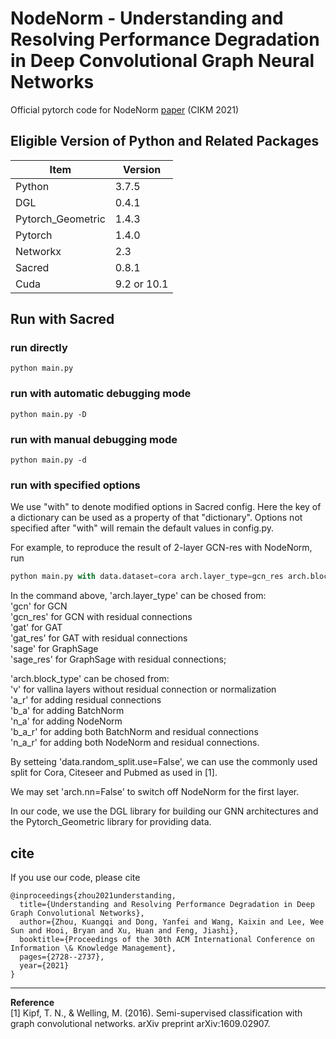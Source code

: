 # NodeNorm - Understanding and Resolving Performance Degradation in Deep Convolutional Graph Neural Networks
Official pytorch code for NodeNorm [paper](https://arxiv.org/pdf/2006.07107.pdf) (CIKM 2021)  

## Eligible Version of Python and Related Packages

| Item | Version|
| ---- | ---- |
| Python | 3.7.5 |
| DGL | 0.4.1 |
| Pytorch_Geometric| 1.4.3 |
| Pytorch | 1.4.0 |
| Networkx | 2.3 |
| Sacred | 0.8.1 |
| Cuda | 9.2 or 10.1|

## Run with Sacred

### run directly

`python main.py`

### run with automatic debugging mode

`python main.py -D`


### run with manual debugging mode

`python main.py -d`

### run with specified options

We use "with" to denote modified options in Sacred config.
Here the key of a dictionary can be used as a property of that "dictionary".
Options not specified after "with" will remain the default values in config.py.

For example, to reproduce the result of 2-layer GCN-res with NodeNorm, run

```python
python main.py with data.dataset=cora arch.layer_type=gcn_res arch.block_type=n_a_r arch.num_layers=2 arch.dropout.p=0.8 optim.l1_weight=0.001 optim.weight_decay=0.001
```

In the command above, 'arch.layer_type' can be chosed from:
<br>'gcn' for GCN
<br>'gcn_res' for GCN with residual connections
<br>'gat' for GAT
<br>'gat_res' for GAT with residual connections
<br>'sage' for GraphSage
<br>'sage_res' for GraphSage with residual connections;

'arch.block_type' can be chosed from:
<br>'v' for vallina layers without residual connection or normalization
<br>'a_r' for adding residual connections
<br>'b_a' for adding BatchNorm
<br>'n_a' for adding NodeNorm
<br>'b_a_r' for adding both BatchNorm and residual connections
<br>'n_a_r' for adding both NodeNorm and residual connections.

By setteing 'data.random_split.use=False', we can use the commonly used split for Cora, Citeseer and Pubmed as used in [1].

We may set 'arch.nn=False' to switch off NodeNorm for the first layer.

In our code, we use the DGL library for building our GNN architectures and the Pytorch_Geometric library for providing data.


## cite 
If you use our code, please cite
```
@inproceedings{zhou2021understanding,
  title={Understanding and Resolving Performance Degradation in Deep Graph Convolutional Networks},
  author={Zhou, Kuangqi and Dong, Yanfei and Wang, Kaixin and Lee, Wee Sun and Hooi, Bryan and Xu, Huan and Feng, Jiashi},
  booktitle={Proceedings of the 30th ACM International Conference on Information \& Knowledge Management},
  pages={2728--2737},
  year={2021}
}
```


***

**Reference**
<br>[1] Kipf, T. N., & Welling, M. (2016). Semi-supervised classification with graph convolutional networks. arXiv preprint arXiv:1609.02907.
